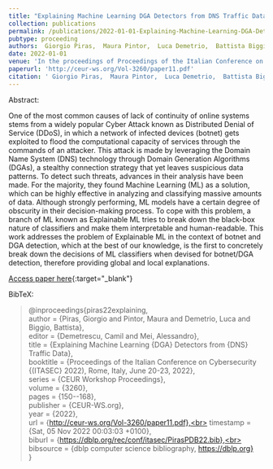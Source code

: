 ```yaml
---
title: "Explaining Machine Learning DGA Detectors from DNS Traffic Data"
collection: publications
permalink: /publications/2022-01-01-Explaining-Machine-Learning-DGA-Detectors-from-DNS-Traffic-Data
pubtype: proceeding
authors:  Giorgio Piras,  Maura Pintor,  Luca Demetrio,  Battista Biggio
date: 2022-01-01
venue: 'In the proceedings of Proceedings of the Italian Conference on Cybersecurity (ITASEC 2022), Rome, Italy, June 20-23, 2022'
paperurl: 'http://ceur-ws.org/Vol-3260/paper11.pdf'
citation: ' Giorgio Piras,  Maura Pintor,  Luca Demetrio,  Battista Biggio, &quot;Explaining Machine Learning DGA Detectors from DNS Traffic Data.&quot; In the proceedings of Proceedings of the Italian Conference on Cybersecurity (ITASEC 2022), Rome, Italy, June 20-23, 2022, 2022.'
---
```

Abstract:

One of the most common causes of lack of continuity of online systems stems from a widely popular Cyber Attack known as Distributed Denial of Service (DDoS), in which a network of infected devices (botnet) gets exploited to flood the computational capacity of services through the commands of an attacker. This attack is made by leveraging the Domain Name System (DNS) technology through Domain Generation Algorithms (DGAs), a stealthy connection strategy that yet leaves suspicious data patterns. To detect such threats, advances in their analysis have been made. For the majority, they found Machine Learning (ML) as a solution, which can be highly effective in analyzing and classifying massive amounts of data. Although strongly performing, ML models have a certain degree of obscurity in their decision-making process. To cope with this problem, a branch of ML known as Explainable ML tries to break down the black-box nature of classifiers and make them interpretable and human-readable. This work addresses the problem of Explainable ML in the context of botnet and DGA detection, which at the best of our knowledge, is the first to concretely break down the decisions of ML classifiers when devised for botnet/DGA detection, therefore providing global and local explanations.

[Access paper here](http://ceur-ws.org/Vol-3260/paper11.pdf){:target="_blank"}

BibTeX: 
>@inproceedings{piras22explaining,<br>    author = {Piras, Giorgio and Pintor, Maura and Demetrio, Luca and Biggio, Battista},<br>    editor = {Demetrescu, Camil and Mei, Alessandro},<br>    title = {Explaining Machine Learning {DGA} Detectors from {DNS} Traffic Data},<br>    booktitle = {Proceedings of the Italian Conference on Cybersecurity {(ITASEC} 2022), Rome, Italy, June 20-23, 2022},<br>    series = {CEUR Workshop Proceedings},<br>    volume = {3260},<br>    pages = {150--168},<br>    publisher = {CEUR-WS.org},<br>    year = {2022},<br>    url = {http://ceur-ws.org/Vol-3260/paper11.pdf},<br>    timestamp = {Sat, 05 Nov 2022 00:03:03 +0100},<br>    biburl = {https://dblp.org/rec/conf/itasec/PirasPDB22.bib},<br>    bibsource = {dblp computer science bibliography, https://dblp.org}<br>}<br>